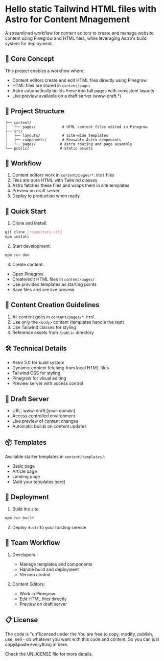 # Hello static Tailwind HTML files with Astro for Content Mnagement

A streamlined workflow for content editors to create and manage website content using Pinegrow and HTML files, while leveraging Astro's build system for deployment.

## 🎯 Core Concept

This project enables a workflow where:
- Content editors create and edit HTML files directly using Pinegrow
- HTML files are stored in `content/pages`
- Astro automatically builds these into full pages with consistent layouts
- Live preview available on a draft server (www-draft.*)

## 📁 Project Structure

```
├── content/
│   └── pages/            # HTML content files edited in Pinegrow
├── src/
│   ├── layouts/          # Site-wide templates
│   ├── components/       # Reusable Astro components
│   └── pages/           # Astro routing and page assembly
└── public/              # Static assets
```

## 🔄 Workflow

1. Content editors work in `content/pages/*.html` files
2. Files are pure HTML with Tailwind classes
3. Astro fetches these files and wraps them in site templates
4. Preview on draft server
5. Deploy to production when ready

## 🚀 Quick Start

1. Clone and install:
```bash
git clone [repository-url]
npm install
```

2. Start development:
```bash
npm run dev
```

3. Create content:
- Open Pinegrow
- Create/edit HTML files in `content/pages/`
- Use provided templates as starting points
- Save files and see live preview

## 📝 Content Creation Guidelines

1. All content goes in `content/pages/*.html`
2. Use only the `<body>` content (templates handle the rest)
3. Use Tailwind classes for styling
4. Reference assets from `/public` directory

## 🛠️ Technical Details

- Astro 5.0 for build system
- Dynamic content fetching from local HTML files
- Tailwind CSS for styling
- Pinegrow for visual editing
- Preview server with access control

## 🔐 Draft Server

- URL: www-draft.[your-domain]
- Access controlled environment
- Live preview of content changes
- Automatic builds on content updates

## 📦 Templates

Available starter templates in `content/templates/`:
- Basic page
- Article page
- Landing page
- (Add your templates here)

## 🚀 Deployment

1. Build the site:
```bash
npm run build
```

2. Deploy `dist/` to your hosting service

## 👥 Team Workflow

1. Developers:
   - Manage templates and components
   - Handle build and deployment
   - Version control

2. Content Editors:
   - Work in Pinegrow
   - Edit HTML files directly
   - Preview on draft server

## 📋 License

The code is "un"licensed under the You are free to copy, modify, publish, use, sell - do whatever you want with this code and content. So you can just copy&paste everything in here.

Check the UNLICENSE file for more details.
